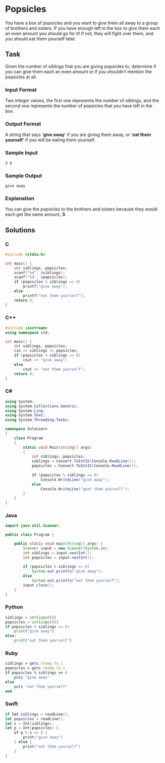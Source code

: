 # Popsicles
You have a box of popsicles and you want to give them all away to a group of brothers and sisters. If you have enough left in the box to give them each an even amount you should go for it! If not, they will fight over them, and you should eat them yourself later.
## Task
Given the number of siblings that you are giving popsicles to, determine if you can give them each an even amount or if you shouldn't mention the popsicles at all.
### Input Format
Two integer values, the first one represents the number of siblings, and the second one represents the number of popsicles that you have left in the box.
### Output Format
A string that says '**give away**' if you are giving them away, or '**eat them yourself**' if you will be eating them yourself.
### Sample Input
```
3 9
```
### Sample Output
```
give away
```
### Explanation
You can give the popsicles to the brothers and sisters because they would each get the same amount, **3**.
## Solutions
### C
```c
#include <stdio.h>

int main() {
    int siblings, popsicles;
    scanf("%d", &siblings);
    scanf("%d", &popsicles);
    if (popsicles % siblings == 0)
        printf("give away");
    else    
        printf("eat them yourself");
    return 0;
}
```
### C++
```cpp
#include <iostream>
using namespace std;

int main() {
    int siblings, popsicles;
    cin >> siblings >> popsicles;
    if (popsicles % siblings == 0)
        cout << "give away";
    else
        cout << "eat them yourself";
    return 0;
}
```
### C#
```cs
using System;
using System.Collections.Generic;
using System.Linq;
using System.Text;
using System.Threading.Tasks;

namespace SoloLearn
{
    class Program
    {
        static void Main(string[] args)
        {
            int siblings, popsicles;
            siblings = Convert.ToInt32(Console.ReadLine());
            popsicles = Convert.ToInt32(Console.ReadLine());
            
            if (popsicles % siblings == 0)
                Console.WriteLine("give away");
            else
                Console.WriteLine("geat them yourself");
        }
    }
}
```
### Java
```java
import java.util.Scanner;

public class Program {

    public static void main(String[] args) {
        Scanner input = new Scanner(System.in);
        int siblings = input.nextInt();
        int popsicles = input.nextInt();
        
        if (popsicles % siblings == 0)
            System.out.println("give away");
        else
            System.out.println("eat them yourself");
        input.close();
    }
}
```
### Python
```python
siblings = int(input())
popsicles = int(input())
if popsicles % siblings == 0:
    print("give away")
else:
    print("eat them yourself")
```
### Ruby
```ruby
siblings = gets.chomp.to_i
popsicles = gets.chomp.to_i
if popsicles % siblings == 0
    puts "give away"
else
    puts "eat them yourself"
end
```
### Swift
```swift
if let siblings = readLine(),
let popsicles = readLine(),
let s = Int(siblings),
let p = Int(popsicles) {
    if p % s == 0 {
        print("give away")
    } else {
        print("eat them yourself")
    }
}
```